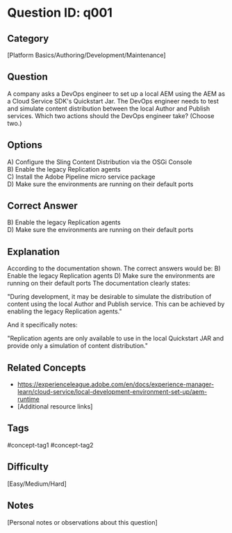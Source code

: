 # Question ID: q001

## Category
[Platform Basics/Authoring/Development/Maintenance]

## Question
A company asks a DevOps engineer to set up a local AEM using the AEM as a Cloud Service SDK's Quickstart Jar.
The DevOps engineer needs to test and simulate content distribution between the local Author and Publish services.
Which two actions should the DevOps engineer take? (Choose two.)

## Options
A) Configure the Sling Content Distribution via the OSGi Console  <br /> 
B) Enable the legacy Replication agents  <br /> 
C) Install the Adobe Pipeline micro service package <br /> 
D) Make sure the environments are running on their default ports  <br /> 

## Correct Answer
B) Enable the legacy Replication agents <br /> 
D) Make sure the environments are running on their default ports <br /> 

## Explanation
According to the documentation shown. The correct answers would be:
B) Enable the legacy Replication agents
D) Make sure the environments are running on their default ports
The documentation clearly states:

"During development, it may be desirable to simulate the distribution of content using the local Author and Publish service. This can be achieved by enabling the legacy Replication agents."

And it specifically notes:

"Replication agents are only available to use in the local Quickstart JAR and provide only a simulation of content distribution."

## Related Concepts
- https://experienceleague.adobe.com/en/docs/experience-manager-learn/cloud-service/local-development-environment-set-up/aem-runtime 
- [Additional resource links]

## Tags
#concept-tag1 #concept-tag2

## Difficulty
[Easy/Medium/Hard]

## Notes
[Personal notes or observations about this question]